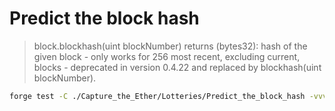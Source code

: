# Predict the block hash

> block.blockhash(uint blockNumber) returns (bytes32): hash of the given block - only works for 256 most recent, excluding current, blocks - deprecated in version 0.4.22 and replaced by blockhash(uint blockNumber).


```sh
forge test -C ./Capture_the_Ether/Lotteries/Predict_the_block_hash -vvv
```